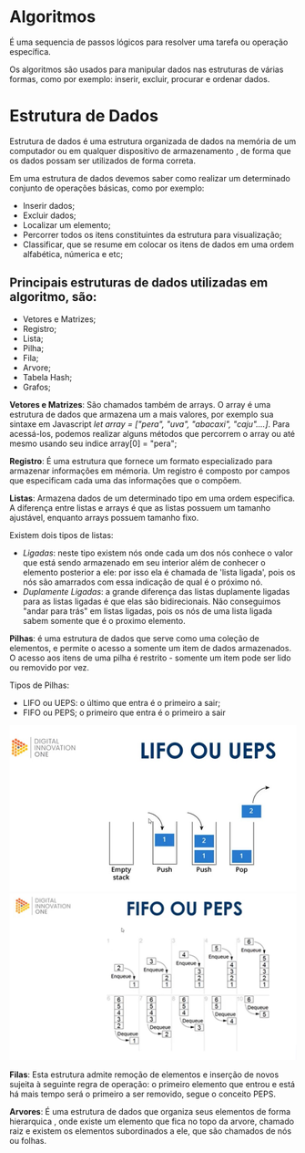 # Algoritmos

É uma sequencia de passos lógicos para resolver uma tarefa ou operação específica.

Os algoritmos são usados para manipular dados nas estruturas de várias formas, como por exemplo: inserir, excluir, procurar e ordenar dados.

# Estrutura de Dados 

Estrutura de dados é uma estrutura organizada de dados na memória de um computador ou em qualquer dispositivo de armazenamento , de forma que os dados possam ser utilizados de forma correta.

Em uma estrutura de dados devemos saber como realizar um determinado conjunto de operações básicas, como por exemplo:
- Inserir dados;
- Excluir dados;
- Localizar um elemento;
- Percorrer todos os itens constituintes da estrutura para visualização;
- Classificar, que se resume em colocar os itens de dados em uma ordem alfabética, númerica e etc;

## Principais estruturas de dados utilizadas em algoritmo, são:
- Vetores e Matrizes;
- Registro;
- Lista;
- Pilha;
- Fila;
- Arvore;
- Tabela Hash;
- Grafos;

__Vetores e Matrizes__:  São chamados também de arrays. O array é uma estrutura de dados que armazena um a mais valores, por exemplo sua sintaxe  em Javascript _let array = ["pera", "uva", "abacaxi", "caju"....]_. Para acessá-los, podemos realizar alguns métodos que percorrem o array ou até mesmo usando seu indice array[0] = "pera";

__Registro__: É uma estrutura que fornece um formato especializado para armazenar informações em mémoria. Um registro é composto por campos que especificam cada uma das informações que o compõem.

__Listas__: Armazena dados de um determinado tipo em uma ordem especifica.
A diferença entre listas e arrays é que as listas possuem um tamanho ajustável, enquanto arrays possuem tamanho fixo.

Existem dois tipos de listas:
- _Ligadas_: neste tipo existem nós onde cada um dos nós conhece o valor que está sendo armazenado em seu interior além de conhecer o elemento posterior a ele: por isso ela é chamada de 'lista ligada', pois os nós são amarrados com essa indicação de qual é o próximo nó.
- _Duplamente Ligadas_: a grande diferença das listas duplamente ligadas para as listas ligadas é que elas são bidirecionais. Não conseguimos "andar para trás" em listas ligadas, pois os nós de uma lista ligada sabem somente que é o proximo elemento.

__Pilhas__: é uma estrutura de dados que serve como uma coleção de elementos, e permite o acesso a somente um item de dados armazenados. O acesso aos itens de uma pilha é restrito - somente um item pode ser lido ou removido por vez.

Tipos de Pilhas: 
- LIFO ou UEPS: o último que entra é o primeiro a sair;
- FIFO ou PEPS; o primeiro que entra é o primeiro a sair

![ueps](./ueps.jpg)
![feps](./peps.jpg)

__Filas__: Esta estrutura admite remoção de elementos e inserção de novos sujeita à seguinte regra de operação: o primeiro elemento que entrou e está há mais tempo será o primeiro a ser removido, segue o conceito PEPS.

__Arvores__: É uma estrutura de dados que organiza seus elementos de forma hierarquica , onde existe um elemento que fica no topo da arvore, chamado raiz e existem os elementos subordinados a ele, que são chamados de nós ou folhas.
